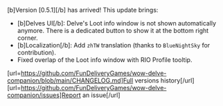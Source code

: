 [b]Version [0.5.1][/b] has arrived! This update brings:
- [b]Delves UI[/b]: Delve's Loot info window is not shown automatically anymore. There is a dedicated button to show it at the bottom right corner.
- [b]Localization[/b]: Add `zhTW` translation (thanks to `BlueNightSky` for contribution).
- Fixed overlap of the Loot info window with RIO Profile tooltip.

[url=https://github.com/FunDeliveryGames/wow-delve-companion/blob/main/CHANGELOG.md]Full versions history[/url]
[url=https://github.com/FunDeliveryGames/wow-delve-companion/issues]Report an issue[/url]